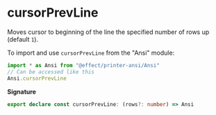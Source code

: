 # cursorPrevLine

Moves cursor to beginning of the line the specified number of rows up
(default `1`).

To import and use `cursorPrevLine` from the "Ansi" module:

```ts
import * as Ansi from "@effect/printer-ansi/Ansi"
// Can be accessed like this
Ansi.cursorPrevLine
```

**Signature**

```ts
export declare const cursorPrevLine: (rows?: number) => Ansi
```
